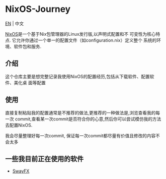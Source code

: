 # NixOS-Journey

[EN](./README.md) | 中文

[NixOS](https://nixos.org/)是一个基于Nix包管理器的Linux发行版,以声明式配置和不
可变性为核心特点. 它允许你通过一个单一的配置文件（如configuration.nix）定义整个
系统的环境、软件包和服务.

## 介绍

这个仓库主要是想完整记录我使用NixOS的配置经历,包括从下载软件、配置软件、美化桌
面等配置

## 使用

直接复制粘贴我的配置通常是不推荐的做法,更推荐的一种做法是,浏览查看我的每一次
commit,查看某一次commit是否符合你的心意,然后你可以尝试模仿我的方法去配置NixOS.

我会尽量整理好每一次commit, 保证每一次commit都尽量有价值且修改的内容不会太多

## 一些我目前正在使用的软件

- [SwayFX](https://github.com/WillPower3309/swayfx)
